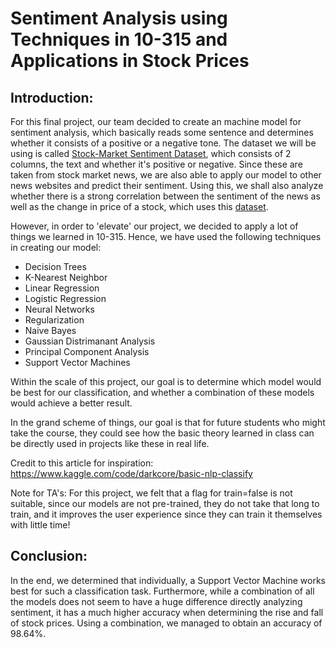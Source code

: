 # Sentiment Analysis using Techniques in 10-315 and Applications in Stock Prices

## Introduction:
For this final project, our team decided to create an machine model for sentiment analysis, which basically reads some sentence and determines whether it consists of a positive or a negative tone. The dataset we will be using is called [Stock-Market Sentiment Dataset](https://www.kaggle.com/datasets/yash612/stockmarket-sentiment-dataset), which consists of 2 columns, the text and whether it's positive or negative. Since these are taken from stock market news, we are also able to apply our model to other news websites and predict their sentiment. Using this, we shall also analyze whether there is a strong correlation between the sentiment of the news as well as the change in price of a stock, which uses this [dataset](https://www.kaggle.com/datasets/BidecInnovations/stock-price-and-news-realted-to-it?select=AppleNewsStock.csv).

However, in order to 'elevate' our project, we decided to apply a lot of things we learned in 10-315. Hence, we have used the following techniques in creating our model:

- Decision Trees
- K-Nearest Neighbor
- Linear Regression
- Logistic Regression
- Neural Networks
- Regularization
- Naive Bayes
- Gaussian Distrimanant Analysis
- Principal Component Analysis
- Support Vector Machines

Within the scale of this project, our goal is to determine which model would be best for our classification, and whether a combination of these models would achieve a better result.

In the grand scheme of things, our goal is that for future students who might take the course, they could see how the basic theory learned in class can be directly used in projects like these in real life.

Credit to this article for inspiration: https://www.kaggle.com/code/darkcore/basic-nlp-classify

Note for TA's: For this project, we felt that a flag for train=false is not suitable, since our models are not pre-trained, they do not take that long to train, and it improves the user experience since they can train it themselves with little time! 
## Conclusion:
In the end, we determined that individually, a Support Vector Machine works best for such a classification task. Furthermore, while a combination of all the models does not seem to have a huge difference directly analyzing sentiment, it has a much higher accuracy when determining the rise and fall of stock prices. Using a combination, we managed to obtain an accuracy of 98.64%.

